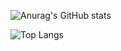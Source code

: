 ![Anurag's GitHub stats](https://github-readme-stats.vercel.app/api?username=andersoney&count_private=true&hide=stars,issues,contribs&theme=dark&show_icons=true&locale=pt-br)

![Top Langs](https://github-readme-stats.vercel.app/api/top-langs/?username=andersoney&layout=compact&count_private=true&locale=pt-br&hide=jupyter%20notebook,SourcePawn,shell,pascal,c,ApacheConf,Makefile,Dockerfile,Roff&langs_count=8&theme=dark)

<!-- [![willianrod's wakatime stats](https://github-readme-stats.vercel.app/api/wakatime?username=andersoney)](https://github.com/anuraghazra/github-readme-stats) -->
